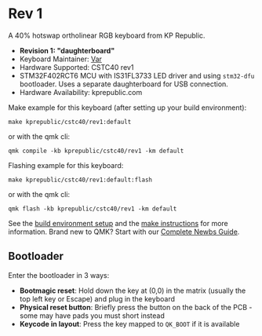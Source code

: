 # Rev 1

A 40% hotswap ortholinear RGB keyboard from KP Republic.

* **Revision 1: "daughterboard"**  
* Keyboard Maintainer: [Var](https://github.com/itsvar8)
* Hardware Supported: CSTC40 rev1
* STM32F402RCT6 MCU with IS31FL3733 LED driver and using `stm32-dfu` bootloader. Uses a separate daughterboard for USB connection.
* Hardware Availability: kprepublic.com

Make example for this keyboard (after setting up your build environment):

    make kprepublic/cstc40/rev1:default

or with the qmk cli:

    qmk compile -kb kprepublic/cstc40/rev1 -km default

Flashing example for this keyboard:

    make kprepublic/cstc40/rev1:default:flash

or with the qmk cli:

    qmk flash -kb kprepublic/cstc40/rev1 -km default

See the [build environment setup](https://docs.qmk.fm/#/getting_started_build_tools) and the [make instructions](https://docs.qmk.fm/#/getting_started_make_guide) for more information. Brand new to QMK? Start with our [Complete Newbs Guide](https://docs.qmk.fm/#/newbs).

## Bootloader

Enter the bootloader in 3 ways:

* **Bootmagic reset**: Hold down the key at (0,0) in the matrix (usually the top left key or Escape) and plug in the keyboard
* **Physical reset button**: Briefly press the button on the back of the PCB - some may have pads you must short instead
* **Keycode in layout**: Press the key mapped to `QK_BOOT` if it is available
